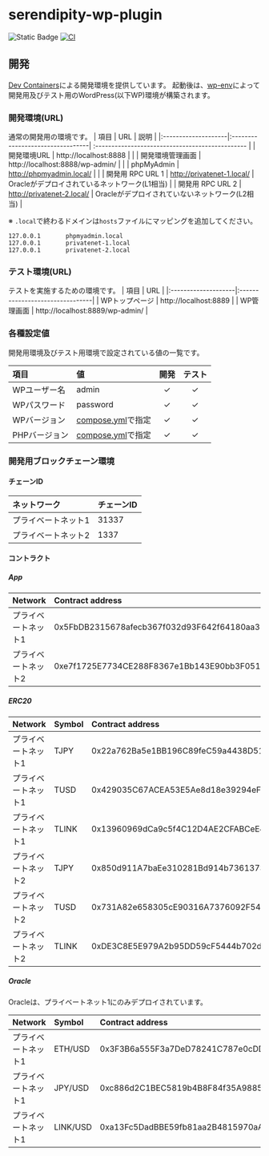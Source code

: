 # serendipity-wp-plugin
![Static Badge](https://img.shields.io/badge/License-Split_License-97ca00) [![CI](https://github.com/yamaneyuta/serendipity-wp-plugin/actions/workflows/ci.yml/badge.svg)](https://github.com/yamaneyuta/serendipity-wp-plugin/actions/workflows/ci.yml)



## 開発
[Dev Containers](https://marketplace.visualstudio.com/items?itemName=ms-vscode-remote.remote-containers)による開発環境を提供しています。
起動後は、[wp-env](https://ja.wordpress.org/team/handbook/block-editor/reference-guides/packages/packages-env/)によって開発用及びテスト用のWordPress(以下WP)環境が構築されます。


### 開発環境(URL)
通常の開発用の環境です。
| 項目                | URL                              | 説明                                             |
|:--------------------|:---------------------------------| :----------------------------------------------- |
| 開発環境URL         | http://localhost:8888            |                                                  |
| 開発環境管理画面    | http://localhost:8888/wp-admin/  |                                                  |
| phpMyAdmin		  | http://phpmyadmin.local/         |                                                  |
| 開発用 RPC URL 1    | http://privatenet-1.local/       | Oracleがデプロイされているネットワーク(L1相当)   |
| 開発用 RPC URL 2    | http://privatenet-2.local/       | Oracleがデプロイされていないネットワーク(L2相当) |

※ `.local`で終わるドメインは`hosts`ファイルにマッピングを追加してください。
```text
127.0.0.1       phpmyadmin.local
127.0.0.1       privatenet-1.local
127.0.0.1       privatenet-2.local
```


### テスト環境(URL)
テストを実施するための環境です。
| 項目                | URL                             |
|:--------------------|:--------------------------------|
| WPトップページ      | http://localhost:8889           |
| WP管理画面          | http://localhost:8889/wp-admin/ |

### 各種設定値
開発用環境及びテスト用環境で設定されている値の一覧です。

| 項目         | 値                                                                         | 開発 | テスト |
|:-------------|:---------------------------------------------------------------------------|:----:|:------:|
| WPユーザー名 | admin                                                                      |  ✓  |   ✓   |
| WPパスワード | password                                                                   |  ✓  |   ✓   |
| WPバージョン | [compose.yml](./.devcontainer/compose.yml)で指定 |  ✓  |   ✓   |
| PHPバージョン| [compose.yml](./.devcontainer/compose.yml)で指定 |  ✓  |   ✓   |


### 開発用ブロックチェーン環境

#### チェーンID
| ネットワーク         | チェーンID   |
|:---------------------|:-------------|
| プライベートネット1  | 31337        |
| プライベートネット2  | 1337         |
#### コントラクト

##### App
| Network             | Contract address                           | Owner address                              |
|:--------------------|:-------------------------------------------|:-------------------------------------------|
| プライベートネット1 | 0x5FbDB2315678afecb367f032d93F642f64180aa3 | 0xf39Fd6e51aad88F6F4ce6aB8827279cffFb92266 |
| プライベートネット2 | 0xe7f1725E7734CE288F8367e1Bb143E90bb3F0512 | 0xf39Fd6e51aad88F6F4ce6aB8827279cffFb92266 |

##### ERC20
| Network             | Symbol | Contract address                           | Deployer                                   |
|:--------------------|:-------|:-------------------------------------------|:-------------------------------------------|
| プライベートネット1 | TJPY   | 0x22a762Ba5e1BB196C89feC59a4438D515a13b8f9 | 0x6dAf30933bFbc075276802DDa42E9e28887956D9 |
| プライベートネット1 | TUSD   | 0x429035C67ACEA53E5Ae8d18e39294eF7Dadd52BF | 0x5B691E0971AD6aE7457eA13d0ADc9b1be44da56C |
| プライベートネット1 | TLINK  | 0x13960969dCa9c5f4C12D4AE2CFABCeE415a5247C | 0x0b94110c40e58307dEeA72F068bC76FcE449e745 |
| プライベートネット2 | TJPY   | 0x850d911A7baEe310281Bd914b73613734803b7aF | 0x3F2a483B561B5ad00Fb9DF808186A746D8CaC8FC |
| プライベートネット2 | TUSD   | 0x731A82e658305cE90316A7376092F54473b56681 | 0xe7e07C1209deaAD2653F21b32A3b9030605d8B90 |
| プライベートネット2 | TLINK  | 0xDE3C8E5E979A2b95DD59cF5444b702ddd6681B2f | 0x0EBBA38ADe5334289B741Da17DD86b484FcDe438 |

##### Oracle
Oracleは、プライベートネット1にのみデプロイされています。

| Network             | Symbol    | Contract address                           | Deployer                                   |
|:--------------------|:----------|:-------------------------------------------|:-------------------------------------------|
| プライベートネット1 | ETH/USD   | 0x3F3B6a555F3a7DeD78241C787e0cDD8E431A64A8 | 0x1E59ACC87b18DF0FBF793e3De9f7eA2bf7b82Ecd |
| プライベートネット1 | JPY/USD   | 0xc886d2C1BEC5819b4B8F84f35A9885519869A8EE | 0x91dA746760691610AA275cc33D0B612bF01AC5E0 |
| プライベートネット1 | LINK/USD  | 0xa13Fc5DadBBE59fb81aa2B4815970aA50caf1C7b | 0xFE68f31206fB5d9079F9D57d66574d8f074B4b87 |
